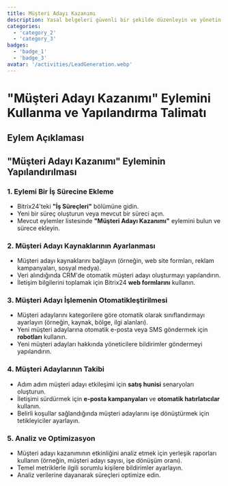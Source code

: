 ```yaml
---
title: Müşteri Adayı Kazanımı
description: Yasal belgeleri güvenli bir şekilde düzenleyin ve yönetin.
categories: 
  - 'category_2'
  - 'category_3'
badges: 
  - 'badge_1'
  - 'badge_3'
avatar: '/activities/LeadGeneration.webp'
---
```


# "Müşteri Adayı Kazanımı" Eylemini Kullanma ve Yapılandırma Talimatı

## Eylem Açıklaması

## **"Müşteri Adayı Kazanımı" Eyleminin Yapılandırılması**

### 1. Eylemi Bir İş Sürecine Ekleme
- Bitrix24'teki **"İş Süreçleri"** bölümüne gidin.
- Yeni bir süreç oluşturun veya mevcut bir süreci açın.
- Mevcut eylemler listesinde **"Müşteri Adayı Kazanımı"** eylemini bulun ve sürece ekleyin.

### 2. Müşteri Adayı Kaynaklarının Ayarlanması
- Müşteri adayı kaynaklarını bağlayın (örneğin, web site formları, reklam kampanyaları, sosyal medya).
- Veri alındığında CRM'de otomatik müşteri adayı oluşturmayı yapılandırın.
- İletişim bilgilerini toplamak için Bitrix24 **web formlarını** kullanın.

### 3. Müşteri Adayı İşlemenin Otomatikleştirilmesi
- Müşteri adaylarını kategorilere göre otomatik olarak sınıflandırmayı ayarlayın (örneğin, kaynak, bölge, ilgi alanları).
- Yeni müşteri adaylarına otomatik e-posta veya SMS göndermek için **robotları** kullanın.
- Yeni müşteri adayları hakkında yöneticilere bildirimler göndermeyi yapılandırın.

### 4. Müşteri Adaylarının Takibi
- Adım adım müşteri adayı etkileşimi için **satış hunisi** senaryoları oluşturun.
- İletişimi sürdürmek için **e-posta kampanyaları** ve **otomatik hatırlatıcılar** kullanın.
- Belirli koşullar sağlandığında müşteri adaylarını işe dönüştürmek için tetikleyiciler ayarlayın.

### 5. Analiz ve Optimizasyon
- Müşteri adayı kazanımının etkinliğini analiz etmek için yerleşik raporları kullanın (örneğin, müşteri adayı sayısı, işe dönüşüm oranı).
- Temel metriklerle ilgili sorumlu kişilere bildirimler ayarlayın.
- Analiz verilerine dayanarak süreçleri optimize edin.